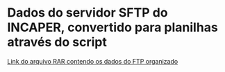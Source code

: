 # Dados do servidor SFTP do INCAPER, convertido para planilhas através do script

[Link do arquivo RAR contendo os dados do FTP organizado](https://drive.google.com/file/d/185oiYJW-b5ySdy69GiQzTKiCWopYaujt/view?usp=sharing)